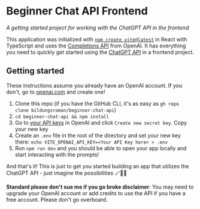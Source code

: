 # Beginner Chat API Frontend

_A getting started project for working with the ChatGPT API in the frontend_

This application was initialized with [`npm create vite@latest`](https://vitejs.dev/guide/) in React with TypeScript and uses the [Completions API](https://platform.openai.com/docs/api-reference/completions/create) from OpenAI. It has everything you need to quickly get started using the [ChatGPT API](https://platform.openai.com/docs/introduction) in a frontend project.

## Getting started

These instructions assume you already have an OpenAI account. If you don't, go to [openai.com](https://openai.com/) and create one!

1. Clone this repo (if you have the GitHub CLI, it's as easy as `gh repo clone bildungsroman/beginner-chat-api`)
2. `cd beginner-chat-api && npm install`
3. Go to [your API keys](https://platform.openai.com/account/api-keys) in OpenAI and click `Create new secret key`. Copy your new key
4. Create an `.env` file in the root of the directory and set your new key there:
   `echo VITE_OPENAI_API_KEY=<Your API Key here> > .env`
5. Run `npm run dev` and you should be able to open your app locally and start interacting with the prompts!

And that's it! This is just to get you started building an app that utilizes the ChatGPT API - just imagine the possibilities 🪄🧙🦄

**Standard please don't sue me if you go broke disclaimer**: You may need to upgrade your OpenAI account or add credits to use the API if you have a free account. Please don't go overboard.
